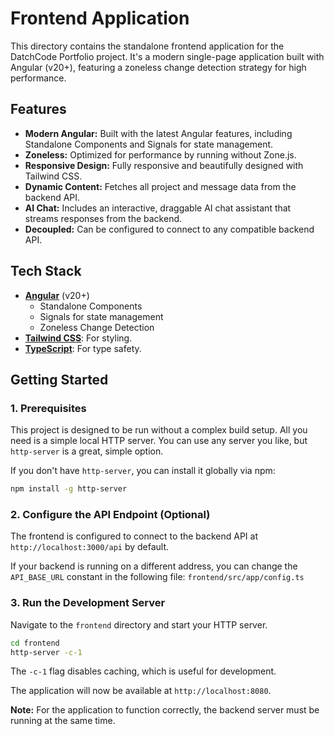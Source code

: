 # Frontend Application

This directory contains the standalone frontend application for the DatchCode Portfolio project. It's a modern single-page application built with Angular (v20+), featuring a zoneless change detection strategy for high performance.

## Features

-   **Modern Angular:** Built with the latest Angular features, including Standalone Components and Signals for state management.
-   **Zoneless:** Optimized for performance by running without Zone.js.
-   **Responsive Design:** Fully responsive and beautifully designed with Tailwind CSS.
-   **Dynamic Content:** Fetches all project and message data from the backend API.
-   **AI Chat:** Includes an interactive, draggable AI chat assistant that streams responses from the backend.
-   **Decoupled:** Can be configured to connect to any compatible backend API.

## Tech Stack

-   **[Angular](https://angular.io/)** (v20+)
    -   Standalone Components
    -   Signals for state management
    -   Zoneless Change Detection
-   **[Tailwind CSS](https://tailwindcss.com/)**: For styling.
-   **[TypeScript](https://www.typescriptlang.org/)**: For type safety.

## Getting Started

### 1. Prerequisites

This project is designed to be run without a complex build setup. All you need is a simple local HTTP server. You can use any server you like, but `http-server` is a great, simple option.

If you don't have `http-server`, you can install it globally via npm:
```bash
npm install -g http-server
```

### 2. Configure the API Endpoint (Optional)

The frontend is configured to connect to the backend API at `http://localhost:3000/api` by default.

If your backend is running on a different address, you can change the `API_BASE_URL` constant in the following file:
`frontend/src/app/config.ts`

### 3. Run the Development Server

Navigate to the `frontend` directory and start your HTTP server.

```bash
cd frontend
http-server -c-1
```
The `-c-1` flag disables caching, which is useful for development.

The application will now be available at `http://localhost:8080`.

**Note:** For the application to function correctly, the backend server must be running at the same time.
